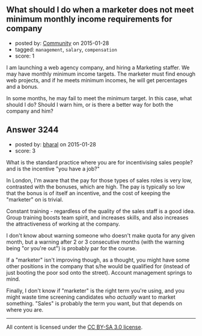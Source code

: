 ## What should I do when a marketer does not meet minimum monthly income requirements for company

- posted by: [Community](https://stackexchange.com/users/-1/community) on 2015-01-28
- tagged: `management`, `salary`, `compensation`
- score: 1

<p>I am launching a web agency company, and hiring a Marketing staffer. We may have monthly minimum income targets. The marketer must find enough web projects, and if he meets minimum incomes, he will get percentages and a bonus.</p>

<p>In some months, he may fail to meet the minimum target. In this case, what should I do? Should I warn him, or is there a better way for both the company and him?</p>



## Answer 3244

- posted by: [bharal](https://stackexchange.com/users/1059510/bharal) on 2015-01-28
- score: 3

<p>What is the standard practice where you are for incentivising sales people? and is the incentive "you have a job?" </p>

<p>In London, I'm aware that the pay for those types of sales roles is very low, contrasted  with the bonuses, which are high. The pay is typically so low that the bonus is of itself an incentive, and the cost of keeping the "marketer" on is trivial. </p>

<p>Constant training - regardless of the quality of the sales staff is a good idea. Group training boosts team spirit, and increases skills, and also increases the attractiveness of working at the company. </p>

<p>I don't know about warning someone who doesn't make quota for any given month, but a warning after 2 or 3 consecutive months (with the warning being "or you're out") is probably par for the course. </p>

<p>If a "marketer" isn't improving though, as a thought, you might have some other positions in the company that s/he would be qualified for (instead of just booting the poor sod onto the street). Account management springs to mind. </p>

<p>Finally, I don't know if "marketer" is the right term you're using, and you might waste time screening candidates who <em>actually</em> want to market something. "Sales" is probably the term you want, but that depends on where you are.</p>




---

All content is licensed under the [CC BY-SA 3.0 license](https://creativecommons.org/licenses/by-sa/3.0/).

